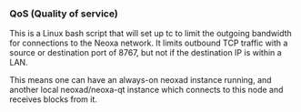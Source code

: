 ### QoS (Quality of service) ###

This is a Linux bash script that will set up tc to limit the outgoing bandwidth for connections to the Neoxa network. It limits outbound TCP traffic with a source or destination port of 8767, but not if the destination IP is within a LAN.

This means one can have an always-on neoxad instance running, and another local neoxad/neoxa-qt instance which connects to this node and receives blocks from it.
